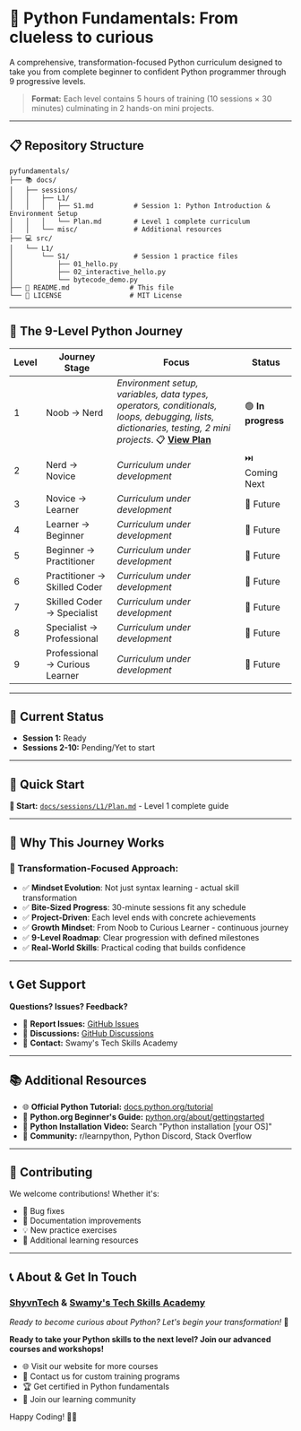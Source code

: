 # 🐍 Python Fundamentals: From clueless to curious

A comprehensive, transformation-focused Python curriculum designed to take you from complete beginner to confident Python programmer through 9 progressive levels.

> **Format:** Each level contains 5 hours of training (10 sessions × 30 minutes) culminating in 2 hands-on mini projects.

---

## 📋 **Repository Structure**

```text
pyfundamentals/
├── 📚 docs/
│   ├── sessions/
│   │   ├── L1/
│   │   │   ├── S1.md          # Session 1: Python Introduction & Environment Setup
│   │   │   └── Plan.md        # Level 1 complete curriculum
│   │   └── misc/              # Additional resources
├── 💻 src/
│   └── L1/
│       └── S1/                # Session 1 practice files
│           ├── 01_hello.py
│           ├── 02_interactive_hello.py
│           └── bytecode_demo.py
├── 📄 README.md               # This file
└── 📄 LICENSE                 # MIT License
```

---

## 🎯 **The 9-Level Python Journey**

| Level | Journey Stage                  | Focus                                                                                                                                                                              | Status             |
| ----- | ------------------------------ | ---------------------------------------------------------------------------------------------------------------------------------------------------------------------------------- | ------------------ |
| 1     | Noob → Nerd                    | _Environment setup, variables, data types, operators, conditionals, loops, debugging, lists, dictionaries, testing, 2 mini projects_. 📋 **[View Plan](docs/sessions/L1/Plan.md)** | 🟢 **In progress** |
| 2     | Nerd → Novice                  | _Curriculum under development_                                                                                                                                                     | ⏭️ Coming Next     |
| 3     | Novice → Learner               | _Curriculum under development_                                                                                                                                                     | 🔄 Future          |
| 4     | Learner → Beginner             | _Curriculum under development_                                                                                                                                                     | 🔄 Future          |
| 5     | Beginner → Practitioner        | _Curriculum under development_                                                                                                                                                     | 🔄 Future          |
| 6     | Practitioner → Skilled Coder   | _Curriculum under development_                                                                                                                                                     | 🔄 Future          |
| 7     | Skilled Coder → Specialist     | _Curriculum under development_                                                                                                                                                     | 🔄 Future          |
| 8     | Specialist → Professional      | _Curriculum under development_                                                                                                                                                     | 🔄 Future          |
| 9     | Professional → Curious Learner | _Curriculum under development_                                                                                                                                                     | 🔄 Future          |

---

## 🚧 **Current Status**

- **Session 1:** Ready
- **Sessions 2-10:** Pending/Yet to start

---

## 🚀 **Quick Start**

**📖 Start:** [`docs/sessions/L1/Plan.md`](docs/sessions/L1/Plan.md) - Level 1 complete guide

---

## 🌟 **Why This Journey Works**

### **🎯 Transformation-Focused Approach:**

- ✅ **Mindset Evolution**: Not just syntax learning - actual skill transformation
- ✅ **Bite-Sized Progress**: 30-minute sessions fit any schedule
- ✅ **Project-Driven**: Each level ends with concrete achievements
- ✅ **Growth Mindset**: From Noob to Curious Learner - continuous journey
- ✅ **9-Level Roadmap**: Clear progression with defined milestones
- ✅ **Real-World Skills**: Practical coding that builds confidence

---

## 📞 **Get Support**

**Questions? Issues? Feedback?**

- 🐛 **Report Issues:** [GitHub Issues](../../issues)
- 💬 **Discussions:** [GitHub Discussions](../../discussions)
- 📧 **Contact:** Swamy's Tech Skills Academy

---

## 📚 **Additional Resources**

- 🌐 **Official Python Tutorial:** [docs.python.org/tutorial](https://docs.python.org/tutorial/)
- 📖 **Python.org Beginner's Guide:** [python.org/about/gettingstarted](https://python.org/about/gettingstarted/)
- 🎥 **Python Installation Video:** Search "Python installation [your OS]"
- 💬 **Community:** r/learnpython, Python Discord, Stack Overflow

---

## 🤝 **Contributing**

We welcome contributions! Whether it's:

- 🐛 Bug fixes
- 📝 Documentation improvements
- 💡 New practice exercises
- 🎯 Additional learning resources

---

## 📞 **About & Get In Touch**

### [ShyvnTech](https://www.linkedin.com/company/shyvntech) & [Swamy's Tech Skills Academy](https://www.linkedin.com/company/swamy-s-tech-skills-academy)

_Ready to become curious about Python? Let's begin your transformation!_ 🚀

**Ready to take your Python skills to the next level? Join our advanced courses and workshops!**

- 🌐 Visit our website for more courses
- 📧 Contact us for custom training programs
- 🏆 Get certified in Python fundamentals
- 👥 Join our learning community

Happy Coding! 🐍✨
